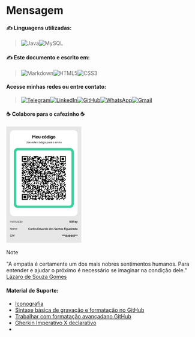 # Mensagem
 
#### :writing_hand: Linguagens utilizadas:

>![Java](https://img.shields.io/badge/java-%23ED8B00.svg?style=for-the-badge&logo=openjdk&logoColor=white)![MySQL](https://img.shields.io/badge/MySQL-00000F?style=for-the-badge&logo=mysql&logoColor=white)

#### :writing_hand: Este documento e escrito em:

> ![Markdown](https://img.shields.io/badge/Markdown-000?style=for-the-badge&logo=markdown)![HTML5](https://img.shields.io/badge/HTML5-E34F26?style=for-the-badge&logo=html5&logoColor=white)![CSS3](https://img.shields.io/badge/CSS3-1572B6?style=for-the-badge&logo=css3&logoColor=white)

#### Acesse minhas redes ou entre contato:

> [![Telegram](https://img.shields.io/badge/Telegram-000?style=for-the-badge&logo=telegram&logoColor=2CA5E0)](https://t.me/Carlaol)[![LinkedIn](https://img.shields.io/badge/LinkedIn-0077B5?style=for-the-badge&logo=linkedin&logoColor=white)](https://www.linkedin.com/in/carlos-eduardo-dos-s-figueiredo/)[![GitHub](https://img.shields.io/badge/GitHub-100000?style=for-the-badge&logo=github&logoColor=white)](https://github.com/carloseduardonit)[![WhatsApp](https://img.shields.io/badge/WhatsApp-25D366?style=for-the-badge&logo=whatsapp&logoColor=white)](https://wa.me/5521985745077)[![Gmail](https://img.shields.io/badge/Gmail-333333?style=for-the-badge&logo=gmail&logoColor=red)](mailto:carlostecnicowl+github@gmail.com)

#### :coffee: Colabore para o cafezinho :coffee:

<img src="https://github.com/carloseduardonit/conector-do-carlos/blob/bbacf217c11df84b7826304709271bf0d854d1ee/Qr%20PIX.jpg" width="200">

> [!NOTE]
> "A empatia é certamente um dos mais nobres sentimentos humanos. 
>  Para entender e ajudar o próximo é necessário se imaginar na condição dele."
[Lázaro de Souza Gomes](https://www.pensador.com/autor/lazaro_de_souza_gomes/)

#### Material  de Suporte:

- [Iconografia](https://github.com/ikatyang/emoji-cheat-sheet/tree/master?tab=readme-ov-file#activities)
- [Sintaxe básica de gravação e formatação no GitHub](https://docs.github.com/pt/get-started/writing-on-github/getting-started-with-writing-and-formatting-on-github/basic-writing-and-formatting-syntax)
- [Trabalhar com formatação avançadano GitHub](https://docs.github.com/pt/get-started/writing-on-github/working-with-advanced-formatting)
- [Gherkin Imperativo X declarativo](https://cwi.com.br/blog/gherkin-imperativo-x-declarativo/)
- 
